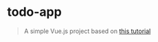 # todo-app

> A simple Vue.js project based on [this
> tutorial](https://scotch.io/tutorials/build-a-to-do-app-with-vue-js-2)

